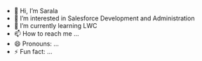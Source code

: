 - 👋 Hi, I’m Sarala
- 👀 I’m interested in Salesforce Development and Administration
- 🌱 I’m currently learning LWC
- 📫 How to reach me ...
- 😄 Pronouns: ...
- ⚡ Fun fact: ...

<!---
saralapnd/saralapnd is a ✨ special ✨ repository because its `README.md` (this file) appears on your GitHub profile.
You can click the Preview link to take a look at your changes.
--->
